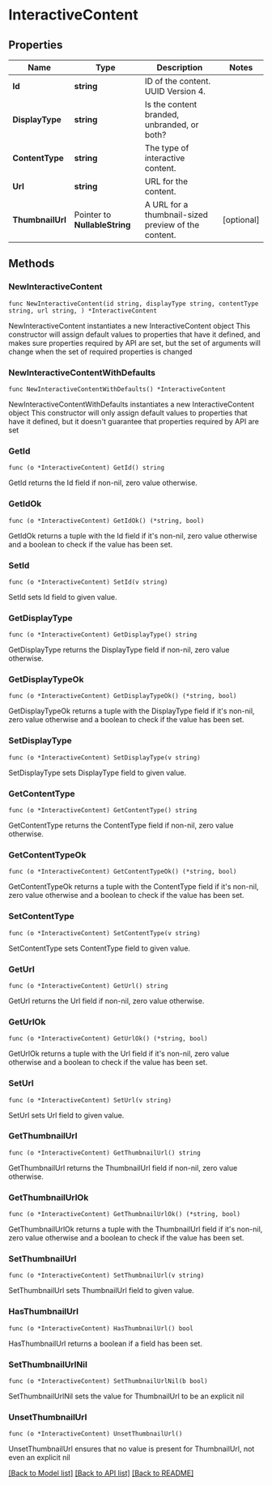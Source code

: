 # InteractiveContent

## Properties

Name | Type | Description | Notes
------------ | ------------- | ------------- | -------------
**Id** | **string** | ID of the content. UUID Version 4. | 
**DisplayType** | **string** | Is the content branded, unbranded, or both? | 
**ContentType** | **string** | The type of interactive content. | 
**Url** | **string** | URL for the content. | 
**ThumbnailUrl** | Pointer to **NullableString** | A URL for a thumbnail-sized preview of the content. | [optional] 

## Methods

### NewInteractiveContent

`func NewInteractiveContent(id string, displayType string, contentType string, url string, ) *InteractiveContent`

NewInteractiveContent instantiates a new InteractiveContent object
This constructor will assign default values to properties that have it defined,
and makes sure properties required by API are set, but the set of arguments
will change when the set of required properties is changed

### NewInteractiveContentWithDefaults

`func NewInteractiveContentWithDefaults() *InteractiveContent`

NewInteractiveContentWithDefaults instantiates a new InteractiveContent object
This constructor will only assign default values to properties that have it defined,
but it doesn't guarantee that properties required by API are set

### GetId

`func (o *InteractiveContent) GetId() string`

GetId returns the Id field if non-nil, zero value otherwise.

### GetIdOk

`func (o *InteractiveContent) GetIdOk() (*string, bool)`

GetIdOk returns a tuple with the Id field if it's non-nil, zero value otherwise
and a boolean to check if the value has been set.

### SetId

`func (o *InteractiveContent) SetId(v string)`

SetId sets Id field to given value.


### GetDisplayType

`func (o *InteractiveContent) GetDisplayType() string`

GetDisplayType returns the DisplayType field if non-nil, zero value otherwise.

### GetDisplayTypeOk

`func (o *InteractiveContent) GetDisplayTypeOk() (*string, bool)`

GetDisplayTypeOk returns a tuple with the DisplayType field if it's non-nil, zero value otherwise
and a boolean to check if the value has been set.

### SetDisplayType

`func (o *InteractiveContent) SetDisplayType(v string)`

SetDisplayType sets DisplayType field to given value.


### GetContentType

`func (o *InteractiveContent) GetContentType() string`

GetContentType returns the ContentType field if non-nil, zero value otherwise.

### GetContentTypeOk

`func (o *InteractiveContent) GetContentTypeOk() (*string, bool)`

GetContentTypeOk returns a tuple with the ContentType field if it's non-nil, zero value otherwise
and a boolean to check if the value has been set.

### SetContentType

`func (o *InteractiveContent) SetContentType(v string)`

SetContentType sets ContentType field to given value.


### GetUrl

`func (o *InteractiveContent) GetUrl() string`

GetUrl returns the Url field if non-nil, zero value otherwise.

### GetUrlOk

`func (o *InteractiveContent) GetUrlOk() (*string, bool)`

GetUrlOk returns a tuple with the Url field if it's non-nil, zero value otherwise
and a boolean to check if the value has been set.

### SetUrl

`func (o *InteractiveContent) SetUrl(v string)`

SetUrl sets Url field to given value.


### GetThumbnailUrl

`func (o *InteractiveContent) GetThumbnailUrl() string`

GetThumbnailUrl returns the ThumbnailUrl field if non-nil, zero value otherwise.

### GetThumbnailUrlOk

`func (o *InteractiveContent) GetThumbnailUrlOk() (*string, bool)`

GetThumbnailUrlOk returns a tuple with the ThumbnailUrl field if it's non-nil, zero value otherwise
and a boolean to check if the value has been set.

### SetThumbnailUrl

`func (o *InteractiveContent) SetThumbnailUrl(v string)`

SetThumbnailUrl sets ThumbnailUrl field to given value.

### HasThumbnailUrl

`func (o *InteractiveContent) HasThumbnailUrl() bool`

HasThumbnailUrl returns a boolean if a field has been set.

### SetThumbnailUrlNil

`func (o *InteractiveContent) SetThumbnailUrlNil(b bool)`

 SetThumbnailUrlNil sets the value for ThumbnailUrl to be an explicit nil

### UnsetThumbnailUrl
`func (o *InteractiveContent) UnsetThumbnailUrl()`

UnsetThumbnailUrl ensures that no value is present for ThumbnailUrl, not even an explicit nil

[[Back to Model list]](../README.md#documentation-for-models) [[Back to API list]](../README.md#documentation-for-api-endpoints) [[Back to README]](../README.md)


